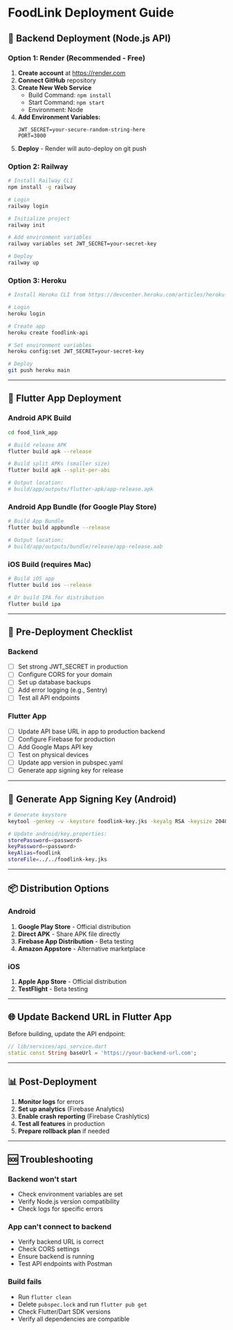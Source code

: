 # FoodLink Deployment Guide

## 🚀 Backend Deployment (Node.js API)

### Option 1: Render (Recommended - Free)

1. **Create account** at https://render.com
2. **Connect GitHub** repository
3. **Create New Web Service**
   - Build Command: `npm install`
   - Start Command: `npm start`
   - Environment: Node
4. **Add Environment Variables:**
   ```
   JWT_SECRET=your-secure-random-string-here
   PORT=3000
   ```
5. **Deploy** - Render will auto-deploy on git push

### Option 2: Railway

```bash
# Install Railway CLI
npm install -g railway

# Login
railway login

# Initialize project
railway init

# Add environment variables
railway variables set JWT_SECRET=your-secret-key

# Deploy
railway up
```

### Option 3: Heroku

```bash
# Install Heroku CLI from https://devcenter.heroku.com/articles/heroku-cli

# Login
heroku login

# Create app
heroku create foodlink-api

# Set environment variables
heroku config:set JWT_SECRET=your-secret-key

# Deploy
git push heroku main
```

---

## 📱 Flutter App Deployment

### Android APK Build

```bash
cd food_link_app

# Build release APK
flutter build apk --release

# Build split APKs (smaller size)
flutter build apk --split-per-abi

# Output location:
# build/app/outputs/flutter-apk/app-release.apk
```

### Android App Bundle (for Google Play Store)

```bash
# Build App Bundle
flutter build appbundle --release

# Output location:
# build/app/outputs/bundle/release/app-release.aab
```

### iOS Build (requires Mac)

```bash
# Build iOS app
flutter build ios --release

# Or build IPA for distribution
flutter build ipa
```

---

## 🔧 Pre-Deployment Checklist

### Backend
- [ ] Set strong JWT_SECRET in production
- [ ] Configure CORS for your domain
- [ ] Set up database backups
- [ ] Add error logging (e.g., Sentry)
- [ ] Test all API endpoints

### Flutter App
- [ ] Update API base URL in app to production backend
- [ ] Configure Firebase for production
- [ ] Add Google Maps API key
- [ ] Test on physical devices
- [ ] Update app version in pubspec.yaml
- [ ] Generate app signing key for release

---

## 🔑 Generate App Signing Key (Android)

```bash
# Generate keystore
keytool -genkey -v -keystore foodlink-key.jks -keyalg RSA -keysize 2048 -validity 10000 -alias foodlink

# Update android/key.properties:
storePassword=<password>
keyPassword=<password>
keyAlias=foodlink
storeFile=../../foodlink-key.jks
```

---

## 📦 Distribution Options

### Android
1. **Google Play Store** - Official distribution
2. **Direct APK** - Share APK file directly
3. **Firebase App Distribution** - Beta testing
4. **Amazon Appstore** - Alternative marketplace

### iOS
1. **Apple App Store** - Official distribution
2. **TestFlight** - Beta testing

---

## 🌐 Update Backend URL in Flutter App

Before building, update the API endpoint:

```dart
// lib/services/api_service.dart
static const String baseUrl = 'https://your-backend-url.com';
```

---

## 📊 Post-Deployment

1. **Monitor logs** for errors
2. **Set up analytics** (Firebase Analytics)
3. **Enable crash reporting** (Firebase Crashlytics)
4. **Test all features** in production
5. **Prepare rollback plan** if needed

---

## 🆘 Troubleshooting

### Backend won't start
- Check environment variables are set
- Verify Node.js version compatibility
- Check logs for specific errors

### App can't connect to backend
- Verify backend URL is correct
- Check CORS settings
- Ensure backend is running
- Test API endpoints with Postman

### Build fails
- Run `flutter clean`
- Delete `pubspec.lock` and run `flutter pub get`
- Check Flutter/Dart SDK versions
- Verify all dependencies are compatible
